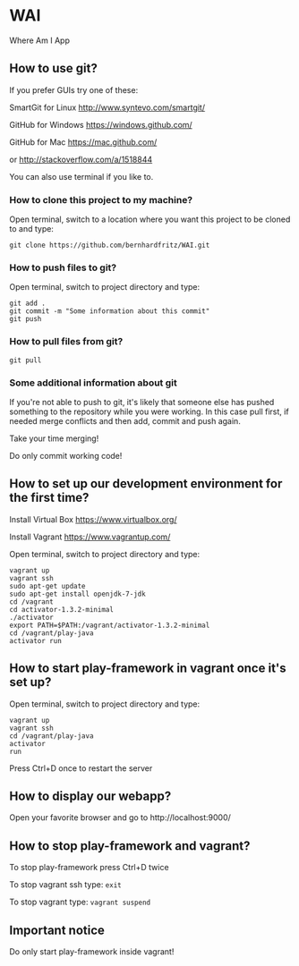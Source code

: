 # WAI
Where Am I App

## How to use git?
If you prefer GUIs try one of these:

SmartGit for Linux http://www.syntevo.com/smartgit/

GitHub for Windows https://windows.github.com/

GitHub for Mac https://mac.github.com/

or http://stackoverflow.com/a/1518844

You can also use terminal if you like to.

### How to clone this project to my machine?
Open terminal, switch to a location where you want this project to be cloned to and type:
```
git clone https://github.com/bernhardfritz/WAI.git
```

### How to push files to git?
Open terminal, switch to project directory and type:
```
git add .
git commit -m "Some information about this commit"
git push
```

### How to pull files from git?
```
git pull
```

### Some additional information about git
If you're not able to push to git, it's likely that someone else has pushed something to the repository while you were working. In this case pull first, if needed merge conflicts and then add, commit and push again.

Take your time merging!

Do only commit working code!

## How to set up our development environment for the first time?
Install Virtual Box https://www.virtualbox.org/

Install Vagrant https://www.vagrantup.com/

Open terminal, switch to project directory and type:
```
vagrant up
vagrant ssh
sudo apt-get update
sudo apt-get install openjdk-7-jdk
cd /vagrant
cd activator-1.3.2-minimal
./activator
export PATH=$PATH:/vagrant/activator-1.3.2-minimal
cd /vagrant/play-java
activator run
```

## How to start play-framework in vagrant once it's set up?
Open terminal, switch to project directory and type:
```
vagrant up
vagrant ssh
cd /vagrant/play-java
activator
run
```
Press Ctrl+D once to restart the server
## How to display our webapp?
Open your favorite browser and go to http://localhost:9000/

## How to stop play-framework and vagrant?
To stop play-framework press Ctrl+D twice

To stop vagrant ssh type: `exit`

To stop vagrant type: `vagrant suspend`

## Important notice
Do only start play-framework inside vagrant!
